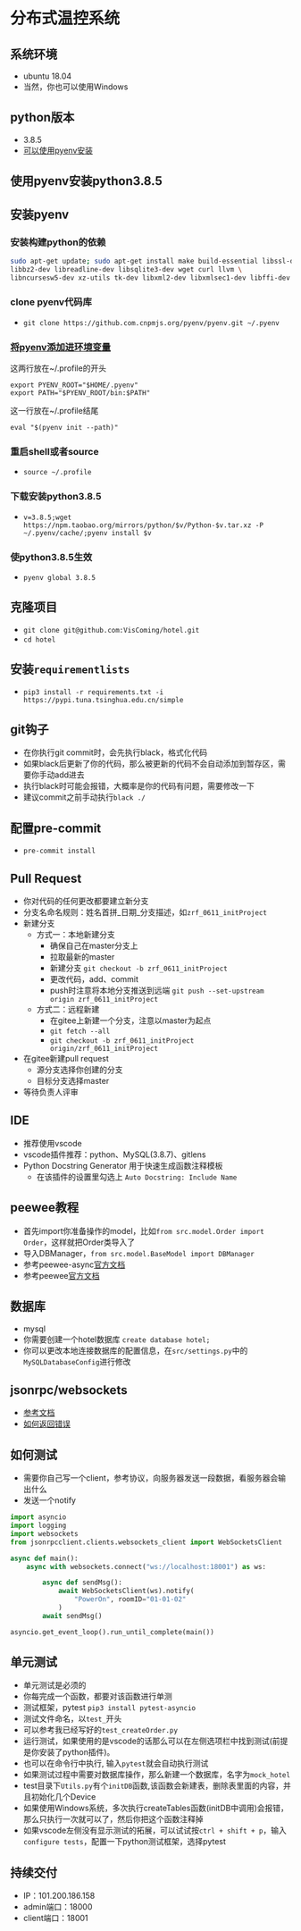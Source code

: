 # 分布式温控系统
## 系统环境
- ubuntu 18.04
- 当然，你也可以使用Windows

## python版本
- 3.8.5
- [可以使用pyenv安装](http://101.200.186.158/2021/06/07/%E5%AE%89%E8%A3%85pyenv/)
## 使用pyenv安装python3.8.5
## 安装pyenv
### 安装构建python的依赖
```bash
sudo apt-get update; sudo apt-get install make build-essential libssl-dev zlib1g-dev \
libbz2-dev libreadline-dev libsqlite3-dev wget curl llvm \
libncursesw5-dev xz-utils tk-dev libxml2-dev libxmlsec1-dev libffi-dev liblzma-dev
```
### clone pyenv代码库
- `git clone https://github.com.cnpmjs.org/pyenv/pyenv.git ~/.pyenv`
### [将pyenv添加进环境变量](https://github.com/pyenv/pyenv#basic-github-checkout)
这两行放在~/.profile的开头
```
export PYENV_ROOT="$HOME/.pyenv"
export PATH="$PYENV_ROOT/bin:$PATH"
```
这一行放在~/.profile结尾
```
eval "$(pyenv init --path)"
```
### 重启shell或者source
- `source ~/.profile`
### 下载安装python3.8.5
- `v=3.8.5;wget https://npm.taobao.org/mirrors/python/$v/Python-$v.tar.xz -P ~/.pyenv/cache/;pyenv install $v`
### 使python3.8.5生效
- `pyenv global 3.8.5`
## 克隆项目
- `git clone git@github.com:VisComing/hotel.git`
- `cd hotel`
## 安装`requirementlists`
- `pip3 install -r requirements.txt -i https://pypi.tuna.tsinghua.edu.cn/simple`
## git钩子
- 在你执行git commit时，会先执行black，格式化代码
- 如果black后更新了你的代码，那么被更新的代码不会自动添加到暂存区，需要你手动add进去
- 执行black时可能会报错，大概率是你的代码有问题，需要修改一下
- 建议commit之前手动执行`black ./`
## 配置pre-commit
- `pre-commit install`
## Pull Request
- 你对代码的任何更改都要建立新分支
- 分支名命名规则：姓名首拼_日期_分支描述，如`zrf_0611_initProject`
- 新建分支
    - 方式一：本地新建分支
        - 确保自己在master分支上
        - 拉取最新的master
        - 新建分支 `git checkout -b zrf_0611_initProject`
        - 更改代码，add、commit
        - push时注意将本地分支推送到远端 `git push --set-upstream origin zrf_0611_initProject`
    - 方式二：远程新建
        - 在gitee上新建一个分支，注意以master为起点
        - `git fetch --all`
        -  `git checkout -b zrf_0611_initProject origin/zrf_0611_initProject`
- 在gitee新建pull request
    - 源分支选择你创建的分支
    - 目标分支选择master
- 等待负责人评审

## IDE
- 推荐使用vscode
- vscode插件推荐：python、MySQL(3.8.7)、gitlens
- Python Docstring Generator 用于快速生成函数注释模板
    - 在该插件的设置里勾选上 `Auto Docstring: Include Name`

## peewee教程
- 首先import你准备操作的model，比如`from src.model.Order import Order`，这样就把Order类导入了
- 导入DBManager，`from src.model.BaseModel import DBManager`
- 参考peewee-async[官方文档](https://peewee-async.readthedocs.io/en/latest/peewee_async/api.html#manager)
- 参考peewee[官方文档](http://docs.peewee-orm.com/en/latest/peewee/querying.html#)

## 数据库
- mysql
- 你需要创建一个hotel数据库 `create database hotel;`
- 你可以更改本地连接数据库的配置信息，在`src/settings.py`中的`MySQLDatabaseConfig`进行修改

## jsonrpc/websockets
- [参考文档](https://beau.click/jsonrpc/websockets)
- [如何返回错误](https://jsonrpcserver.readthedocs.io/en/latest/api.html#errors)

## 如何测试
- 需要你自己写一个client，参考协议，向服务器发送一段数据，看服务器会输出什么
- 发送一个notify
```python
import asyncio
import logging
import websockets
from jsonrpcclient.clients.websockets_client import WebSocketsClient

async def main():
    async with websockets.connect("ws://localhost:18001") as ws:

        async def sendMsg():
            await WebSocketsClient(ws).notify(
                "PowerOn", roomID="01-01-02"
            )
        await sendMsg()

asyncio.get_event_loop().run_until_complete(main())
```

## 单元测试
- 单元测试是必须的
- 你每完成一个函数，都要对该函数进行单测
- 测试框架，pytest `pip3 install pytest-asyncio`
- 测试文件命名，以`test_`开头
- 可以参考我已经写好的`test_createOrder.py`
- 运行测试，如果使用的是vscode的话那么可以在左侧选项栏中找到测试(前提是你安装了python插件)。
- 也可以在命令行中执行, 输入`pytest`就会自动执行测试
- 如果测试过程中需要对数据库操作，那么新建一个数据库，名字为`mock_hotel`
- test目录下`Utils.py`有个`initDB`函数,该函数会新建表，删除表里面的内容，并且初始化几个Device
- 如果使用Windows系统，多次执行createTables函数(initDB中调用)会报错，那么只执行一次就可以了，然后你把这个函数注释掉
- 如果vscode左侧没有显示测试的拓展，可以试试按`ctrl + shift + p`，输入`configure tests`，配置一下python测试框架，选择pytest

## 持续交付
- IP：101.200.186.158
- admin端口：18000
- client端口：18001
